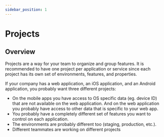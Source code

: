 ```yaml
---
sidebar_position: 1
---
```


# Projects

## Overview

Projects are a way for your team to organize and group features. It is 
recommended to have one project per application or service since each 
project has its own set of environments, features, and properties.

If your company has a web application, an iOS application, and an Android 
application, you probably want three different projects: 
- On the mobile apps you have access to OS specific data (eg. device ID) that 
  are not available on the web application. And on the web 
  application you probably have access to other data that is specific to 
  your web app. 
- You probably have a completely different set of features you want to 
  control on each application.
- The environments are probably different too (staging, production, etc.).
- Different teammates are working on different projects